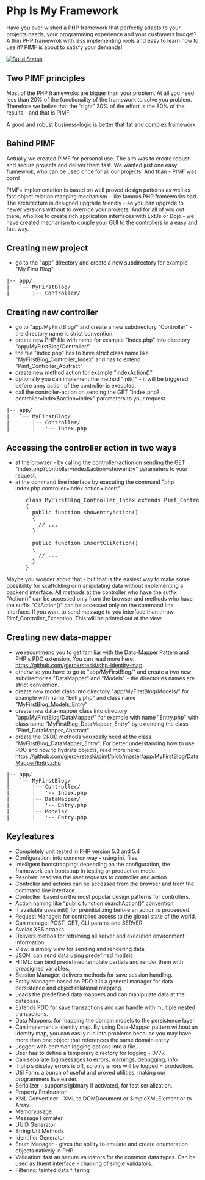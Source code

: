 Php Is My Framework
===================
Have you ever wished a PHP framework that perfectly adapts to your projects needs, your programming experience and your customers budget? A thin PHP framewrok with less implementing rools and easy to learn how to use it? PIMF is about to satisfy your demands!

[![Build Status](https://secure.travis-ci.org/gjerokrsteski/pimf.png)](http://travis-ci.org/gjerokrsteski/pimf)

Two PIMF principles
-------------------
Most of the PHP framewroks are bigger than your problem. At all you need less than 20% of the functionality of the framework to solve you problem. Therefore we belive that the “right” 20% of the effort is the 80% of the results - and that is PIMF.

A good and robust business-logic is better that fat and complex framework.

Behind PIMF
-----------
Actually we created PIMF for personal use. The aim was to create robust and secure projects and deliver them fast. We wanted just one easy framewrok, who can be used once for all  our projects. And than - PIMF was born!

PIMFs implementation is based on well proved design patterns as well as fast object relation mapping mechanism - like famous PHP frameworks had. The architecture is designed upgrade friendly - so you can upgrade to newer versions without to override your projects. And for all of you out there, who like to create rich application interfaces with ExtJs or Dojo - we have created mechanism to couple your GUI to the controllers in a easy and fast way.

Creating new project
--------------------
- go to the "app" directory and create a new subdirectory for example "My First Blog"
<pre>
|-- app/
|   `-- MyFirstBlog/
|       |-- Controller/
</pre>

Creating new controller
------------------------
- go to "app/MyFirstBlog/" and create a new subdirectory "Controller" - the directory name is strict convention.
- create new PHP file with name for example "Index.php" into directory  "app/MyFirstBlog/Controller/"
- the file "Index.php" has to have strict class name like "MyFirstBlog_Controller_Index" and has to extend "Pimf_Controller_Abstract"
- create new method action for example "indexAction()"
- optionally you can implement the method "init()" - it will be triggered before anny action of the controller is executed.
- call the controller-action on sending the GET "index.php?controller=index&action=index" parameters to your request
<pre>
|-- app/
|   `-- MyFirstBlog/
|       |-- Controller/
|       |   '-- Index.php
</pre>


Accessing the controller action in two ways
-------------------------------------------
- at the browser - by calling the controller-action on sending the GET "index.php?controller=index&action=showentry" parameters to your request.
- at the command line interface by executing the command "php index.php controller=index action=insert"

<pre>
      class MyFirstBlog_Controller_Index extends Pimf_Controller_Abstract
      {
        public function showentryAction()
        {
          // ...
        }

        public function insertCliAction()
        {
          // ...
        }
      }
</pre>

Maybe you wonder about that - but that is the easiest way to make some possibility for scaffolding or manipulating data without implementing a backend interface. 
All methods at the controller who have the suffix "Action()" can be accessed only from the browser and methods who have the suffix "CliAction()" can be accessed only on the command line interface.
If you want to send message to you interface than throw Pimf_Controller_Exception. This will be printed out at the view.

Creating new data-mapper
------------------------
- we recommend you to get familiar with the Data-Mapper Pattern and PHP's PDO extension. You can read more here: https://github.com/gjerokrsteski/php-identity-map
- otherwise you have to go to "app/MyFirstBlog/" and create a two new subdirectories "DataMapper" and "Models" - the directories names are strict convention.
- create new model class into directory "app/MyFirstBlog/Models/" for example with name "Entry.php" and class name "MyFirstBlog_Models_Entry"
- create new data-mapper class into directory "app/MyFirstBlog/DataMapper/" for example with name "Entry.php" with class name "MyFirstBlog_DataMapper_Entry" by extending the class "Pimf_DataMapper_Abstract"
- create the CRUD methods you really need at the class "MyFirstBlog_DataMapper_Entry". For better understanding how to use PDO and how to hydrate objects, read more here: https://github.com/gjerokrsteski/pimf/blob/master/app/MyFirstBlog/DataMapper/Entry.php
<pre>
|-- app/
|   `-- MyFirstBlog/
|       |-- Controller/
|       |   '-- Index.php
|       |-- DataMapper/
|       |   '-- Entry.php
|       |-- Models/
|       |   '-- Entry.php
</pre>

Keyfeatures
-----------
- Completely unit tested in PHP version 5.3 and 5.4
- Configuration: into common way - using ini. files.
- Intelligent bootstrapping: depending on the configuration, the framework can bootstrap in testing or production mode.
- Resolver: resolves the user requests to controller and action.
- Controller and actions can be accessed from the browser and from the command line interface.
- Controller:  based on the most popular design patterns for controllers. 
 - Action naming like “public function searchAction()” convention
 - If available uses init() for preinitializing before an action is proceeded.
- Request Manager: for controlled access to the global state of the world.
 - Can manage: POST, GET, CLI params and SERVER.
 - Avoids XSS attacks.
 - Delivers methos for retrieving all server and execution environment information.
- View: a simply view for sending and rendering data
 - JSON: can send data using predefined models
 - HTML: can bind predefined template partials and render them with preasigned variables.
- Session Manager: delivers methods for save session handling.
- Entity Manager: based on PDO it is a general manager for data persistence and object relational mapping.
 - Loads the predefined data mappers and can manipulate data at the database.
 - Extends PDO for save transactions and can handle with multiple nested transactions. 
- Data Mappers: for mapping the domain models to the persistence layer.
 - Can implement a identity map. By using Data-Mapper pattern without an identity map, you can easily run into problems because you may have more than one object that references the same domain entity.
- Logger: with common logging options into a file.
 - User has to define a temporary directory for logging - 0777.
 - Can separate log messages to errors, warnings, debugging, info.
 - If php’s display errors is off, so only errors will be logged = production.
- Util Farm: a bunch of useful and proved utilities, making our programmers live easier.
 - Serializer - supports igbinary if activated, for fast serialization.
 - Property Enshurator
 - XML Convertiner - XML to DOMDocument or SimpleXMLElement or to Array.
 - Memoryusage
 - Message Formater
 - UUID Generator
 - String Util Methods
 - Identifier Generator
 - Enum Manager - gives the ability to emulate and create enumeration objects natively in PHP.
 - Validation: fast an secure validators for the common data types. Can be used as fluent interface - chaining of single validators.
 - Filtering: tainted data filtering
